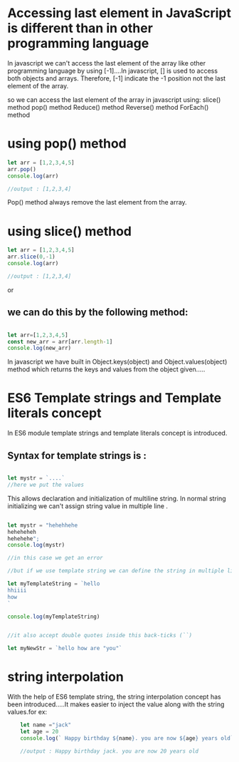 # Accessing last element in JavaScript is different than in other programming language
In javascript we can't access the last element of the array like other programming language by using [-1]....In javascript, [] is used to access both objects and arrays. Therefore, [-1] indicate the -1 position not the last element of the array.

so we can access the last element of the array in javascript using:
slice() method
pop() method
Reduce() method
Reverse() method
ForEach() method

# using pop() method

```javaScript
let arr = [1,2,3,4,5]
arr.pop()
console.log(arr)

//output : [1,2,3,4]

```
<p>Pop() method always remove the last element from the array.</p>

# using slice() method

```javaScript
let arr = [1,2,3,4,5]
arr.slice(0,-1)
console.log(arr)

//output : [1,2,3,4]


```

or 
<h2>we can do this by the following method:</h2>

```javaScript

let arr=[1,2,3,4,5]
const new_arr = arr[arr.length-1]
console.log(new_arr)

```



<p>In javascript we have built in Object.keys(object) and Object.values(object) method which returns the keys and values from the object given.....</p>



# ES6 Template strings and Template literals concept

<p>In ES6 module template strings and template literals concept is introduced.</p>
<h2>Syntax for template strings is : </h2>

```javascript

let mystr = `....`
//here we put the values
```
<p>This allows declaration and initialization of multiline string. In normal string initializing we can't assign string value in multiple line . </p>


```javascript

let mystr = "hehehhehe
heheheheh
hehehehe";
console.log(mystr)

//in this case we get an error

//but if we use template string we can define the string in multiple line

let myTemplateString = `hello
hhiiii
how
`

console.log(myTemplateString)


//it also accept double quotes inside this back-ticks (``)

let myNewStr = `hello how are "you"`

```

# string interpolation
<p>With the help of ES6 template string, the string interpolation concept has been introduced.....It makes easier to inject the value along with the string values.for ex: </p>

```javascript
    let name ="jack"
    let age = 20
    console.log(` Happy birthday ${name}. you are now ${age} years old`)

    //output : Happy birthday jack. you are now 20 years old

```
